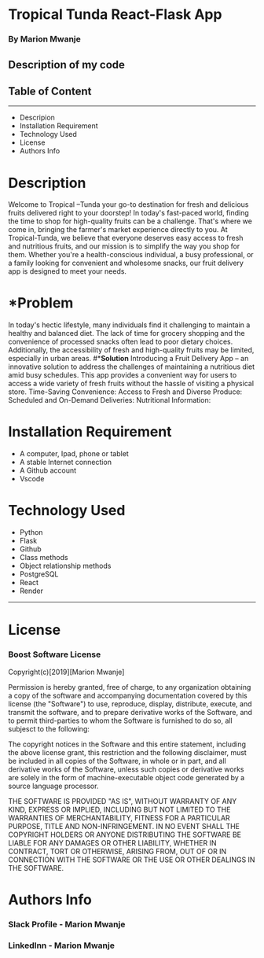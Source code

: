 # **Tropical Tunda React-Flask App**

### **By Marion Mwanje**

## **Description of my code**

## **Table of Content**

---

- Descripion
- Installation Requirement
- Technology Used
- License
- Authors Info

# **Description**
Welcome to Tropical –Tunda your go-to destination for fresh and delicious fruits delivered right to your doorstep! In today's fast-paced world, finding the time to shop for high-quality fruits can be a challenge. That's where we come in, bringing the farmer's market experience directly to you.
At Tropical-Tunda, we believe that everyone deserves easy access to fresh and nutritious fruits, and our mission is to simplify the way you shop for them. Whether you're a health-conscious individual, a busy professional, or a family looking for convenient and wholesome snacks, our fruit delivery app is designed to meet your needs.
# ***Problem**
In today's hectic lifestyle, many individuals find it challenging to maintain a healthy and balanced diet. The lack of time for grocery shopping and the convenience of processed snacks often lead to poor dietary choices. Additionally, the accessibility of fresh and high-quality fruits may be limited, especially in urban areas.
#***Solution**
Introducing a Fruit Delivery App – an innovative solution to address the challenges of maintaining a nutritious diet amid busy schedules. This app provides a convenient way for users to access a wide variety of fresh fruits without the hassle of visiting a physical store.
Time-Saving Convenience:
Access to Fresh and Diverse Produce:
Scheduled and On-Demand Deliveries:
Nutritional Information:
# **Installation Requirement**

- A computer, Ipad, phone or tablet
- A stable Internet connection
- A Github account
- Vscode

# **Technology Used**
- Python 
- Flask
- Github
- Class methods
- Object relationship methods  
- PostgreSQL
- React
- Render 
---

# **License**

### Boost Software License

Copyright(c)[2019][Marion Mwanje]

Permission is hereby granted, free of charge, to any organization obtaining a copy of the software and accompanying documentation covered by this license (the "Software") to use, reproduce, display, distribute, execute, and transmit the software, and to prepare derivative works of the Software, and to permit third-parties to whom the Software is furnished to do so, all subjesct to the following:

The copyright notices in the Software and this entire statement, including the above license grant, this restriction and the following disclaimer, must be included in all copies of the Software, in whole or in part, and all derivative works of the Software, unless such copies or derivative works are solely in the form of machine-executable object code generated by a source language processor.

THE SOFTWARE IS PROVIDED "AS IS", WITHOUT WARRANTY OF ANY KIND, EXPRESS OR
IMPLIED, INCLUDING BUT NOT LIMITED TO THE WARRANTIES OF MERCHANTABILITY,
FITNESS FOR A PARTICULAR PURPOSE, TITLE AND NON-INFRINGEMENT. IN NO EVENT
SHALL THE COPYRIGHT HOLDERS OR ANYONE DISTRIBUTING THE SOFTWARE BE LIABLE
FOR ANY DAMAGES OR OTHER LIABILITY, WHETHER IN CONTRACT, TORT OR OTHERWISE,
ARISING FROM, OUT OF OR IN CONNECTION WITH THE SOFTWARE OR THE USE OR OTHER
DEALINGS IN THE SOFTWARE.

# **Authors Info**

### Slack Profile - Marion Mwanje

### LinkedInn - Marion Mwanje